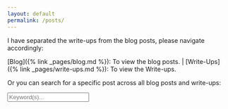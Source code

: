 ```yaml
---
layout: default
permalink: /posts/
---
```


I have separated the write-ups from the blog posts, please navigate accordingly:

[Blog]({% link _pages/blog.md %}): To view the blog posts. | [Write-Ups]({% link _pages/write-ups.md %}): To view the Write-ups.

Or you can search for a specific post across all blog posts and write-ups:

<!-- Html Elements for Search -->
<div id="search-container">
<input type="text" id="search-input" placeholder="Keyword(s)...">
<ul id="results-container"></ul>
</div>

<!-- Script pointing to search-script.js -->
<script src="../assets/js/search-script.js" type="text/javascript"></script>

<!-- Configuration -->
<script>
SimpleJekyllSearch({
  searchInput: document.getElementById('search-input'),
  resultsContainer: document.getElementById('results-container'),
  json: '/search.json'
})
</script>

